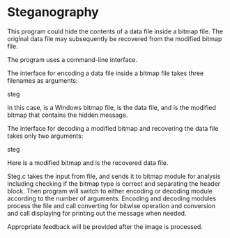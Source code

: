 # Steganography
This program could hide the contents of a data file inside a bitmap file. The original data file may subsequently be recovered from the modified bitmap file.


The program uses a command-line interface. 


The interface for encoding a data file inside a bitmap file takes three filenames as arguments:

steg <bmpfile> <datafile> <outputfile>

In this case, <bmpfile> is a Windows bitmap file, <datafile> is the data file, and <outputfile> is the modified bitmap that contains the hidden message. 

The interface for decoding a modified bitmap and recovering the data file takes only two arguments:

steg <bmpfile> <outputfile>

Here <bmpfile> is a modified bitmap and <outputfile> is the recovered data file.


Steg.c takes the input from file, and sends it to bitmap module for analysis including checking if the bitmap type is correct and separating the header block. Then program will switch to either encoding or decoding module according to the number of arguments. Encoding and decoding modules process the file and call converting for bitwise operation and conversion and call displaying for printing out the message when needed. 


Appropriate feedback will be provided after the image is processed.

